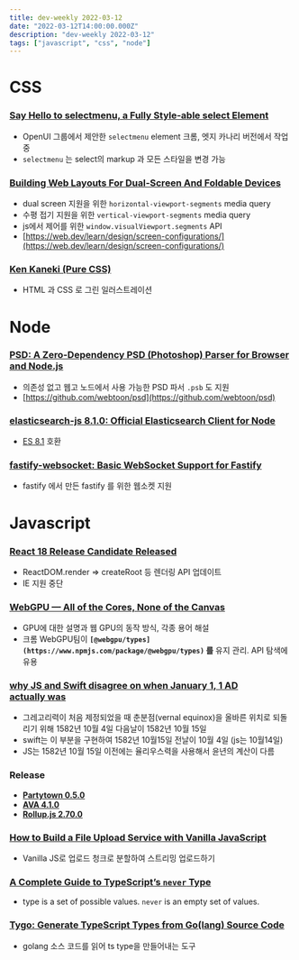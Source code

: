 ```yaml
---
title: dev-weekly 2022-03-12
date: "2022-03-12T14:00:00.000Z"
description: "dev-weekly 2022-03-12"
tags: ["javascript", "css", "node"]
---
```


# CSS

### **[Say Hello to selectmenu, a Fully Style-able select Element](https://css-tricks.com/the-selectmenu-element)**

- OpenUI 그룹에서 제안한 `selectmenu` element 크롬, 엣지 카나리 버전에서 작업 중
- `selectmenu` 는 select의 markup 과 모든 스타일을 변경 가능

### **[Building Web Layouts For Dual-Screen And Foldable Devices](https://www.smashingmagazine.com/2022/03/building-web-layouts-dual-screen-foldable-devices)**

- dual screen 지원을 위한 `horizontal-viewport-segments` media query
- 수평 접기 지원을 위한 `vertical-viewport-segments` media query
- js에서 제어를 위한 `window.visualViewport.segments` API
- [https://web.dev/learn/design/screen-configurations/](https://web.dev/learn/design/screen-configurations/)

### **[Ken Kaneki (Pure CSS)](https://codepen.io/idrinkcss/pen/gOXqvWq)**

- HTML 과 CSS 로 그린 일러스트레이션

# Node

### **[PSD: A Zero-Dependency PSD (Photoshop) Parser for Browser and Node.js](https://webtoon.github.io/psd/)**

- 의존성 없고 웹고 노드에서 사용 가능한 PSD 파서 `.psb` 도 지원
- [https://github.com/webtoon/psd](https://github.com/webtoon/psd)

### **[elasticsearch-js 8.1.0: Official Elasticsearch Client for Node](https://github.com/elastic/elasticsearch-js)**

- [ES 8.1](https://www.elastic.co/guide/en/elasticsearch/client/javascript-api/8.1/changelog-client.html) 호환

### [fastify-websocket: Basic WebSocket Support for Fastify](https://github.com/fastify/fastify-websocket)

- fastify 에서 만든 fastify 를 위한 웹소켓 지원

# Javascript

### **[React 18 Release Candidate Released](https://reactjs.org/blog/2022/03/08/react-18-upgrade-guide.html)**

- ReactDOM.render ⇒ createRoot 등 렌더링 API 업데이트
- IE 지원 중단

### **[WebGPU — All of the Cores, None of the Canvas](https://surma.dev/things/webgpu/)**

- GPU에 대한 설명과 웹 GPU의 동작 방식, 각종 용어 해설
- 크롬 WebGPU팀이 **`[@webgpu/types](https://www.npmjs.com/package/@webgpu/types)` 를** 유지 관리. API 탐색에 유용

### **[why JS and Swift disagree on when January 1, 1 AD actually was](https://twitter.com/bjhomer/status/1499821210191872000)**

- 그레고리력이 처음 제정되었을 때 춘분점(vernal equinox)을 올바른 위치로 되돌리기 위해 1582년 10월 4일 다음날이 1582년 10월 15일
- swift는 이 부분을 구현하여 1582년 10월15일 전날이 10월 4일 (js는 10월14일)
- JS는 1582년 10월 15일 이전에는 율리우스력을 사용해서 윤년의 계산이 다름

### Release

- **[Partytown 0.5.0](https://github.com/BuilderIO/partytown/releases/tag/v0.5.0)**
- **[AVA 4.1.0](https://github.com/avajs/ava/releases/tag/v4.1.0)**
- **[Rollup.js 2.70.0](https://github.com/rollup/rollup/releases/tag/v2.70.0)**

### [How to Build a File Upload Service with Vanilla JavaScript](https://blog.logrocket.com/how-to-build-file-upload-service-vanilla-javascript/)

- Vanilla JS로 업로드 청크로 분할하여 스트리밍 업로드하기

### [A Complete Guide to TypeScript’s `never` Type](https://www.zhenghao.io/posts/ts-never)

- type is a set of possible values. `never` is an empty set of values.

### **[Tygo: Generate TypeScript Types from Go(lang) Source Code](https://github.com/gzuidhof/tygo)**

- golang 소스 코드를 읽어 ts type을 만들어내는 도구